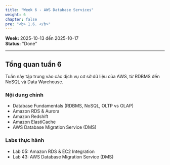 ```yaml
---
title: "Week 6 - AWS Database Services"
weight: 6
chapter: false
pre: "<b> 1.6. </b>"
---
```


**Week:** 2025-10-13 đến 2025-10-17  
**Status:** "Done"  

---

## Tổng quan tuần 6

Tuần này tập trung vào các dịch vụ cơ sở dữ liệu của AWS, từ RDBMS đến NoSQL và Data Warehouse.

### Nội dung chính

- Database Fundamentals (RDBMS, NoSQL, OLTP vs OLAP)
- Amazon RDS & Aurora
- Amazon Redshift
- Amazon ElastiCache
- AWS Database Migration Service (DMS)

### Labs thực hành

- Lab 05: Amazon RDS & EC2 Integration
- Lab 43: AWS Database Migration Service (DMS)
